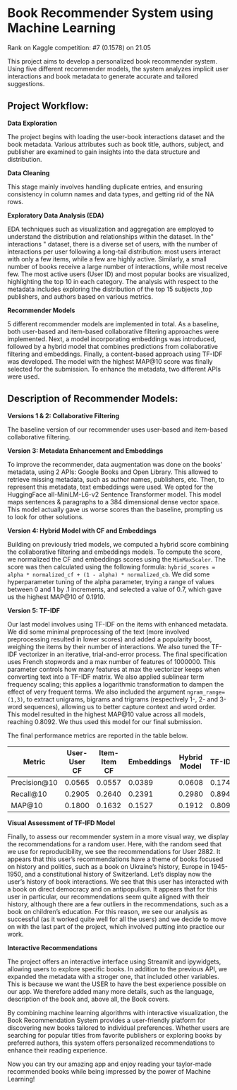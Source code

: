 # Book Recommender System using Machine Learning

Rank on Kaggle competition: #7 (0.1578) on 21.05

This project aims to develop a personalized book recommender system. Using five different recommender models, the system analyzes implicit user interactions and book metadata to generate accurate and tailored suggestions.

## Project Workflow:

**Data Exploration** 

The project begins with loading the user-book interactions dataset and the book metadata. Various attributes such as book title, authors, subject, and publisher are examined to gain insights into the data structure and distribution.

**Data Cleaning** 

This stage mainly involves handling duplicate entries, and ensuring consistency in column names and data types, and getting rid of the NA rows.

**Exploratory Data Analysis (EDA)**

EDA techniques such as visualization and aggregation are employed to understand the distribution and relationships within the dataset. 
In the" interactions " dataset, there is a diverse set of users, with the number of interactions per user following a long-tail distribution: most users interact with only a few items, while a few are highly active. Similarly, a small number of books receive a large number of interactions, while most receive few. The most active users (User ID) and most popular books are visualized, highlighting the top 10 in each category. 
The analysis with respect to the metadata includes exploring the distribution of the top 15 subjects ,top publishers, and authors based on various metrics.

**Recommender Models**

5 different recommender models are implemented in total. As a baseline, both user-based and item-based collaborative filtering approaches were implemented. Next, a model incorporating embeddings was introduced, followed by a hybrid model that combines predictions from collaborative filtering and embeddings. Finally, a content-based approach using TF-IDF was developed. The model with the highest MAP@10 score was finally selected for the submission. To enhance the metadata, two different APIs were used.


## Description of Recommender Models:

**Versions 1 & 2: Collaborative Filtering**

The baseline version of our recommender uses user-based and item-based collaborative filtering.

**Version 3: Metadata Enhancement and Embeddings**

To improve the recommender, data augmentation was done on the books' metadata, using 2 APIs: Google Books and Open Library. This allowed to retrieve missing metadata, such as author names, publishers, etc. Then, to represent this metadata, text embeddings were used. We opted for the HuggingFace all-MiniLM-L6-v2 Sentence Transformer model. This model maps sentences & paragraphs to a 384 dimensional dense vector space. This model actually gave us worse scores than the baseline, prompting us to look for other solutions.

**Version 4: Hybrid Model with CF and Embeddings**

Building on previously tried models, we computed a hybrid score combining the collaborative filtering and embeddings models. To compute the score, we normalized the CF and embeddings scores using the `MinMaxScaler`. The score was then calculated using the following formula: `hybrid_scores = alpha * normalized_cf + (1 - alpha) * normalized_cb`. We did some hyperparameter tuning of the alpha parameter, trying a range of values between 0 and 1 by .1 increments, and selected a value of 0.7, which gave us the highest MAP@10 of 0.1910.

**Version 5: TF-IDF**

Our last model involves using TF-IDF on the items with enhanced metadata. We did some minimal preprocessing of the text (more involved preprocessing resulted in lower scores) and added a popularity boost, weighing the items by their number of interactions. We also tuned the TF-IDF vectorizer in an iterative, trial-and-error process. The final specification uses French stopwords and a max number of features of 1000000. This parameter controls how many features at max the vectorizer keeps when converting text into a TF-IDF matrix. We also applied sublinear term frequency scaling; this applies a logarithmic transformation to dampen the effect of very frequent terms. We also included the argument `ngram_range=(1,3)`, to extract unigrams, bigrams and trigrams (respectively 1-, 2- and 3-word sequences), allowing us to better capture context and word order. This model resulted in the highest MAP@10 value across all models, reaching 0.8092. We thus used this model for our final submission.

The final performance metrics are reported in the table below.

| Metric        | User-User CF | Item-Item CF | Embeddings | Hybrid Model | TF-IDF  |
|---------------|--------------|--------------|------------|--------------|---------|
| Precision@10  | 0.0565       | 0.0557       | 0.0389     | 0.0608       | 0.1746  |
| Recall@10     | 0.2905       | 0.2640       | 0.2391     | 0.2980       | 0.8948  |
| MAP@10        | 0.1800       | 0.1632       | 0.1527     | 0.1912       | 0.8092  |


**Visual Assessment of TF-IFD Model**

Finally, to assess our recommender system in a more visual way, we display the recommendations for a random user. Here, with the random seed that we use for reproducibility, we see the recommendations for User 2882. It appears that this user’s recommendations have a theme of books focused on history and politics, such as a book on Ukraine’s history, Europe in 1945-1950, and a constitutional history of Switzerland. Let’s display now the user’s history of book interactions. We see that this user has interacted with a book on direct democracy and on antipopulism. It appears that for this user in particular, our recommendations seem quite aligned with their history, although there are a few outliers in the recommendations, such as a book on children’s education. 
For this reason, we see our analysis as successful (as it worked quite well for all the users) and we decide to move on with the last part of the project, which involved putting into practice our work.


**Interactive Recommendations**

The project offers an interactive interface using Streamlit and ipywidgets, allowing users to explore specific books. In addition to the previous API, we expanded the metadata with a stroger one, that included other variables. This is because we want the USER to have the best experience possible on our app. We therefore added many more details, such as the language, description of the book and, above all, the Book covers. 

By combining machine learning algorithms with interactive visualization, the Book Recommendation System provides a user-friendly platform for discovering new books tailored to individual preferences. Whether users are searching for popular titles from favorite publishers or exploring books by preferred authors, this system offers personalized recommendations to enhance their reading experience.

Now you can try our amazing app and enjoy reading your taylor-made recommended books while being impressed by the power of Machine Learning! 
